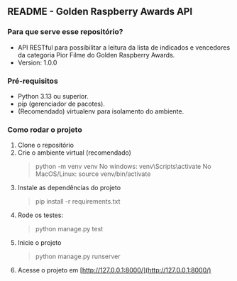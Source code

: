 ## README - Golden Raspberry Awards API

### Para que serve esse repositório?

- API RESTful para possibilitar a leitura da lista de indicados e vencedores da categoria Pior Filme do Golden Raspberry Awards.
- Version: 1.0.0

### Pré-requisitos

- Python 3.13 ou superior.
- pip (gerenciador de pacotes).
- (Recomendado) virtualenv para isolamento do ambiente.

### Como rodar o projeto

1. Clone o repositório
1. Crie o ambiente virtual (recomendado)
   > python -m venv venv
   > No windows: venv\Scripts\activate
   > No MacOS/Linux: source venv/bin/activate
1. Instale as dependências do projeto
   > pip install -r requirements.txt
1. Rode os testes:
   > python manage.py test
1. Inicie o projeto
   > python manage.py runserver
1. Acesse o projeto em [http://127.0.0.1:8000/](http://127.0.0.1:8000/)
